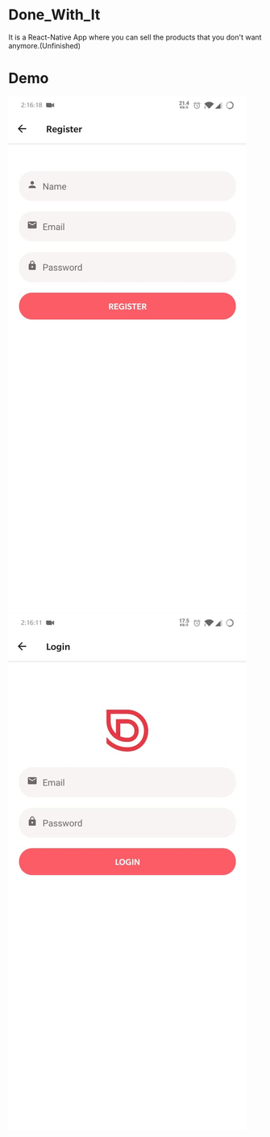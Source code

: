 # Done_With_It
It is a React-Native App where you can sell the products that you don't want anymore.(Unfinished)


# Demo


![demo1](/demo/1.jpeg) 
![demo2](/demo/2.jpeg)
